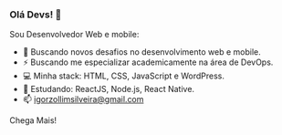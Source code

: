 ### Olá Devs! 👋

Sou Desenvolvedor Web e mobile:

- 🚀 Buscando novos desafios no desenvolvimento web e mobile.   
- ⚡ Buscando me especializar academicamente na área de DevOps.
- 💻 Minha stack: HTML, CSS, JavaScript e WordPress.   
- 📘 Estudando: ReactJS, Node.js, React Native.    
- 📫 igorzollimsilveira@gmail.com


Chega Mais!
